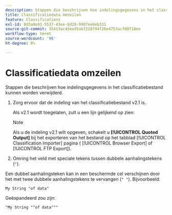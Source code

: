 ```yaml
---
description: Stappen die beschrijven hoe indelingsgegevens in het classificatiebestand kunnen worden verwijderd.
title: Classificatiedata omzeilen
feature: Classifications
exl-id: 0d3a0e91-5537-43ee-bd28-9907ee6eb331
source-git-commit: 35413ac43eed5ab7218794f26e4753acf08f18ee
workflow-type: tm+mt
source-wordcount: '96'
ht-degree: 8%

---
```


# Classificatiedata omzeilen

Stappen die beschrijven hoe indelingsgegevens in het classificatiebestand kunnen worden verwijderd.

<!--Meike, please check this page against orginal. It might be missing information. -->

1. Zorg ervoor dat de indeling van het classificatiebestand v2.1 is.

   Als v2.1 wordt toegelaten, zult u een lijn gelijkend op zien:

   >[!NOTE]
   >
   >Als u de indeling v2.1 wilt opgeven, schakelt u **[!UICONTROL Quoted Output]** bij het exporteren van het bestand op het tabblad [!UICONTROL Classification Importer] pagina ( [!UICONTROL Browser Export] of [!UICONTROL FTP Export]).

1. Omring het veld met speciale tekens tussen dubbele aanhalingstekens (`"`).

Een dubbel aanhalingsteken kan in een beschermde cel verschijnen door het met twee dubbele aanhalingstekens te vervangen (`" "`). Bijvoorbeeld:

```
My String "of data"
```

Geëxpandeerd zou zijn:

```
"My String ""of data"""
```
